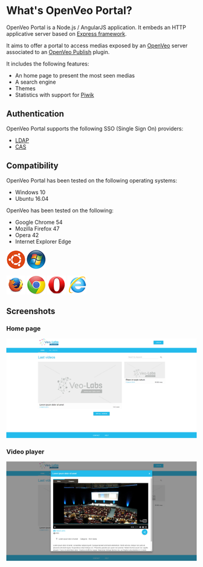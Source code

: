 # What's OpenVeo Portal?

OpenVeo Portal is a Node.js / AngularJS application. It embeds an HTTP applicative server based on [Express framework](http://expressjs.com/).

It aims to offer a portal to access medias exposed by an [OpenVeo](https://github.com/veo-labs/openveo-core) server associated to an [OpenVeo Publish](https://github.com/veo-labs/openveo-publish) plugin.

It includes the following features:

- An home page to present the most seen medias
- A search engine
- Themes
- Statistics with support for [Piwik](http://piwik.org/)

## Authentication

OpenVeo Portal supports the following SSO (Single Sign On) providers:

- [LDAP](https://en.wikipedia.org/wiki/Lightweight_Directory_Access_Protocol)
- [CAS](https://www.apereo.org/projects/cas)

## Compatibility

OpenVeo Portal has been tested on the following operating systems:

- Windows 10
- Ubuntu 16.04

OpenVeo has been tested on the following:

- Google Chrome 54
- Mozilla Firefox 47
- Opera 42
- Internet Explorer Edge

![Ubuntu](images/operating-systems/ubuntu.gif)
![Windows](images/operating-systems/windows.gif)

![Firefox](images/browsers/firefox.gif)
![Google Chrome](images/browsers/chrome.gif)
![Opera](images/browsers/opera.gif)
![Internet Explorer](images/browsers/ie.gif)

## Screenshots

### Home page
![Home page](images/screenshots/home-page.jpg)

### Video player
![Video player](images/screenshots/video-player.jpg)
